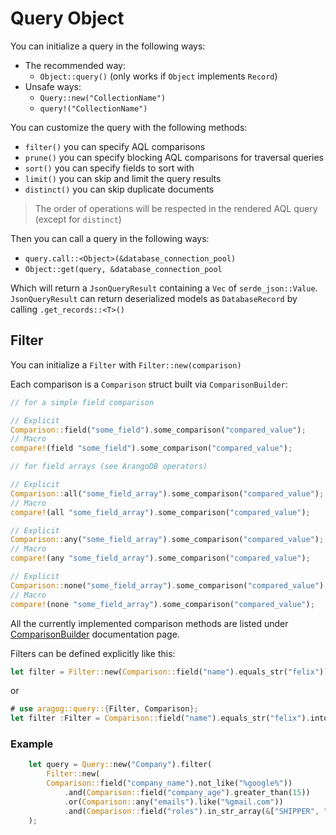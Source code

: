 
# Query Object

You can initialize a query in the following ways:
- The recommended way:
    * `Object::query()` (only works if `Object` implements `Record`)
- Unsafe ways:
    * `Query::new("CollectionName")`
    * `query!("CollectionName")`

You can customize the query with the following methods:
* `filter()` you can specify AQL comparisons
* `prune()` you can specify blocking AQL comparisons for traversal queries
* `sort()` you can specify fields to sort with
* `limit()` you can skip and limit the query results
* `distinct()` you can skip duplicate documents
> The order of operations will be respected in the rendered AQL query (except for `distinct`)

Then you can call a query in the following ways:
* `query.call::<Object>(&database_connection_pool)`
* `Object::get(query, &database_connection_pool`

Which will return a `JsonQueryResult` containing a `Vec` of `serde_json::Value`.
`JsonQueryResult` can return deserialized models as `DatabaseRecord` by calling `.get_records::<T>()`

## Filter

You can initialize a `Filter` with `Filter::new(comparison)`

Each comparison is a `Comparison` struct built via `ComparisonBuilder`:
 ```rust
// for a simple field comparison

// Explicit
Comparison::field("some_field").some_comparison("compared_value");
// Macro
compare!(field "some_field").some_comparison("compared_value");

// for field arrays (see ArangoDB operators)

// Explicit
Comparison::all("some_field_array").some_comparison("compared_value");
// Macro
compare!(all "some_field_array").some_comparison("compared_value");

// Explicit
Comparison::any("some_field_array").some_comparison("compared_value");
// Macro
compare!(any "some_field_array").some_comparison("compared_value");

// Explicit
Comparison::none("some_field_array").some_comparison("compared_value");
// Macro
compare!(none "some_field_array").some_comparison("compared_value");
 ```
All the currently implemented comparison methods are listed under [ComparisonBuilder][ComparisonBuilder] documentation page.

Filters can be defined explicitly like this:

 ```rust
 let filter = Filter::new(Comparison::field("name").equals_str("felix"));
 ```

or

 ```rust
# use aragog::query::{Filter, Comparison};
 let filter :Filter = Comparison::field("name").equals_str("felix").into();
 ```

### Example

```rust
    let query = Query::new("Company").filter(
        Filter::new(
        Comparison::field("company_name").not_like("%google%"))
            .and(Comparison::field("company_age").greater_than(15))
            .or(Comparison::any("emails").like("%gmail.com"))
            .and(Comparison::field("roles").in_str_array(&["SHIPPER", "FORWARDER"]))
    );
```

[ComparisonBuilder]: https://docs.rs/aragog/latest/aragog/query/struct.ComparisonBuilder.html "Comparison Builder"